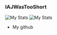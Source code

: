 ### IAJWasTooShort

![My Stats](https://github-readme-stats.vercel.app/api?username=IAJWasTooShort&show_icons=true)
![My Stats](https://github-readme-stats.vercel.app/api/top-langs/?username=IAJWasTooShort&theme=blue-green)

- My github
